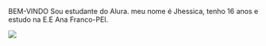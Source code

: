 BEM-VINDO
Sou estudante do Alura.
meu nome é Jhessica, tenho 16 anos e estudo na E.E Ana Franco-PEI.

![](https://media.tenor.com/ZQndYO4NwBcAAAAM/gojo-satoru.gif)



